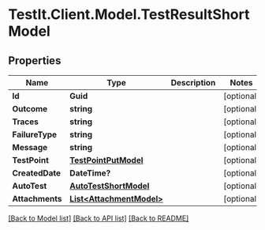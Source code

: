 # TestIt.Client.Model.TestResultShortModel

## Properties

Name | Type | Description | Notes
------------ | ------------- | ------------- | -------------
**Id** | **Guid** |  | [optional] 
**Outcome** | **string** |  | [optional] 
**Traces** | **string** |  | [optional] 
**FailureType** | **string** |  | [optional] 
**Message** | **string** |  | [optional] 
**TestPoint** | [**TestPointPutModel**](TestPointPutModel.md) |  | [optional] 
**CreatedDate** | **DateTime?** |  | [optional] 
**AutoTest** | [**AutoTestShortModel**](AutoTestShortModel.md) |  | [optional] 
**Attachments** | [**List&lt;AttachmentModel&gt;**](AttachmentModel.md) |  | [optional] 

[[Back to Model list]](../README.md#documentation-for-models) [[Back to API list]](../README.md#documentation-for-api-endpoints) [[Back to README]](../README.md)

